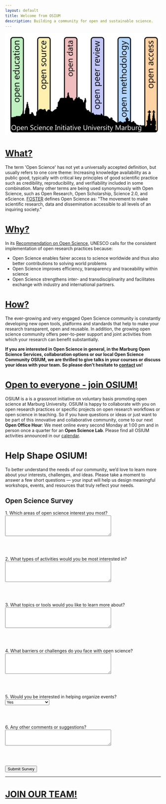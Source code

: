 ```yaml
---
layout: default
title: Welcome from OSIUM
description: Building a community for open and sustainable science.
---
```


![OSIUM_Logo](./assets/images/OSIUM_logo.png)

# [What?](./open-science.md) 
The term 'Open Science' has not yet a universally accepted definition, but usually refers to one core theme: Increasing knowledge availability as a public good, typically with critical key principles of good scientific practice such as credibility, reproducibility, and verifiability included in some combination. Many other terms are being used synonymously with Open Science, such as Open Research, Open Scholarship, Science 2.0, and eScience.
[FOSTER](https://www.fosteropenscience.eu/) defines Open Science as: "The movement to make scientific research, data and dissemination accessible to all levels of an inquiring society."

# [Why?](./reasons.md)
In its <a href="https://unesdoc.unesco.org/ark:/48223/pf0000379949">Recommendation on Open Science</a>, UNESCO calls for the consistent implementation of open research practices because:
* Open Science enables fairer access to science worldwide and thus also better contributions to solving world problems
* Open Science improves efficiency, transparency and traceability within science
* Open Science strengthens inter- and transdisciplinarity and facilitates exchange with industry and international partners.

# [How?](./tools-and-resources.md)
The ever-growing and very engaged Open Science community is constantly developing new open tools, platforms and standards that help to make your research transparent, open and reusable.
In addition, the growing open science community offers peer-to-peer support and joint activities from which your research can benefit substantially.

**If you are interested in Open Science in general, in the Marburg Open Science Services, collaboration options or our local Open Science Community OSIUM, we are thrilled to give talks in your courses or discuss your ideas with your team. So please don't hesitate to <a href="mailto:osium.contact@gmail.com">contact</a> us!**

# [Open to everyone - join OSIUM!](./team.md)

OSIUM is a is a grassroot initiative on voluntary basis promoting open science at Marburg University.
OSIUM is happy to collaborate with you on open research practices or specific projects on open research workflows or open science in teaching.
So if you have questions or ideas or just want to be part of this innovative and collaborative community, come to our next **Open Office Hour**: We meet online every second Monday at 1:00 pm and in person once a quarter for an **Open Science Lab**. Please find all OSIUM activities announced in our [calendar](./calendar-page.md).

# Help Shape OSIUM!

To better understand the needs of our community, we’d love to learn more about your interests, challenges, and ideas. Please take a moment to answer a few short questions — your input will help us design meaningful workshops, events, and resources that truly reflect your needs.

<form action="https://formspree.io/f/mpwdndkb" method="POST">
  <h2>Open Science Survey</h2>

  <label>
    1. Which areas of open science interest you most?
    <br>
    <textarea name="areas_of_interest" rows="4" cols="40"></textarea>
  </label>

  <br><br>

  <label>
    2. What types of activities would you be most interested in?
    <br>
    <textarea name="activities_of_interest" rows="4" cols="40"></textarea>
  </label>

  <br><br>

  <label>
    3. What topics or tools would you like to learn more about?
    <br>
    <textarea name="topics_of_interest" rows="4" cols="40"></textarea>
  </label>

  <br><br>

  <label>
    4. What barriers or challenges do you face with open science?
    <br>
    <textarea name="barriers_to_open_science" rows="4" cols="40"></textarea>
  </label>

  <br><br>

  <label>
    5. Would you be interested in helping organize events?
    <br>
    <select name="interest_in_volunteering">
      <option value="Yes">Yes</option>
      <option value="Maybe">Maybe, tell me more</option>
      <option value="No">No</option>
    </select>
  </label>

  <br><br>

  <label>
    6. Any other comments or suggestions?
    <br>
    <textarea name="other_comments" rows="3" cols="40"></textarea>
  </label>

  <br><br>

  <button type="submit">Submit Survey</button>
</form>


---

# [JOIN OUR TEAM!](./join.md)
